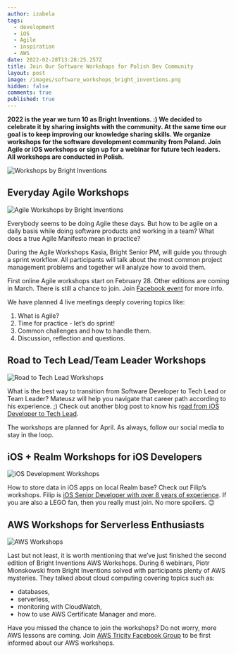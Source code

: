 ```yaml
---
author: izabela
tags:
  - development
  - iOS
  - Agile
  - inspiration
  - AWS
date: 2022-02-28T13:28:25.257Z
title: Join Our Software Workshops for Polish Dev Community
layout: post
image: /images/software_workshops_bright_inventions.png
hidden: false
comments: true
published: true
---
```

**2022 is the year we turn 10 as Bright Inventions. :) We decided to celebrate it by sharing insights with the community. At the same time our goal is to keep improving our knowledge sharing skills. We organize workshops for the software development community from Poland. Join Agile or iOS workshops or sign up for a webinar for future tech leaders. All workshops are conducted in Polish.**

![Workshops by Bright Inventions](/images/software_workshops_bright_inventions.png)

## Everyday Agile Workshops

![Agile Workshops by Bright Inventions](/images/agile_workshops.png)

Everybody seems to be doing Agile these days. But how to be agile on a daily basis while doing software products and working in a team? What does a true Agile Manifesto mean in practice?

During the Agile Workshops Kasia, Bright Senior PM, will guide you through a sprint workflow. All participants will talk about the most common project management problems and together will analyze how to avoid them.

First online Agile workshops start on February 28. Other editions are coming in March. There is still a chance to join. Join [Facebook event](https://www.facebook.com/events/306691164768288/) for more info. 

We have planned 4 live meetings deeply covering topics like:

1. What is Agile?
2. Time for practice - let’s do sprint!
3. Common challenges and how to handle them.
4. Discussion, reflection and questions.

## Road to Tech Lead/Team Leader Workshops

![Road to Tech Lead Workshops](/images/tech_lead_workshops.png)

What is the best way to transition from Software Developer to Tech Lead or Team Leader? Mateusz will help you navigate that career path according to his experience. ;) Check out another blog post to know his r[oad from iOS Developer to Tech Lead](/blog/responsibility-and-change-are-his-fuel-meet-mateusz/).

The workshops are planned for April. As always, follow our social media to stay in the loop.

## iOS + Realm Workshops for iOS Developers

![iOS Development Workshops](/images/ios_workshops.png)

How to store data in iOS apps on local Realm base? Check out Filip’s workshops. Filip is [iOS Senior Developer with over 8 years of experience](/blog/ios-developer-with-over-8-years-of-experience-meet-filip/). If you are also a LEGO fan, then you really must join. No more spoilers. 😉

## AWS Workshops for Serverless Enthusiasts

![AWS Workshops](/images/aws_workshops.png)

Last but not least, it is worth mentioning that we’ve just finished the second edition of Bright Inventions AWS Workshops. During 6 webinars, Piotr Mionskowski from Bright Inventions solved with participants plenty of AWS mysteries. They talked about cloud computing covering topics such as:

* databases, 
* serverless, 
* monitoring with CloudWatch, 
* how to use AWS Certificate Manager and more.

Have you missed the chance to join the workshops? Do not worry, more AWS lessons are coming. Join [AWS Tricity Facebook Group](https://www.facebook.com/groups/679812723195646) to be first informed about our AWS workshops.